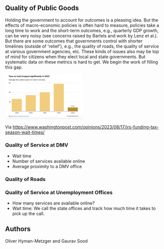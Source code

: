 ## Quality of Public Goods

Holding the government to account for outcomes is a pleasing idea. But the effects of macro-economic policies is often hard to measure, policies take a long time to work and the short-term outcomes, e.g., quarterly GDP growth, can be very noisy (see concerns raised by Bartels and work by Lenz et al.). But there are some outcomes that governments control with shorter timelines (outside of 'relief'), e.g., the quality of roads, the quality of service at various government agencies, etc. These kinds of issues also may be top of mind for citizens when they elect local and state governments. But systematic data on these metrics is hard to get. We begin the work of filling this gap. 

<img src = "irs_hold_times.png" width = 50%>

Via https://www.washingtonpost.com/opinions/2023/08/17/irs-funding-tax-season-wait-times/

### Quality of Service at DMV

* Wait time
* Number of services available online
* Average proximity to a DMV office

### Quality of Roads

### Quality of Service at Unemployment Offices

* How many services are available online?
* Wait time: We call the state offices and track how much time it takes to pick up the call. 


## Authors

Oliver Hyman-Metzger and Gaurav Sood
